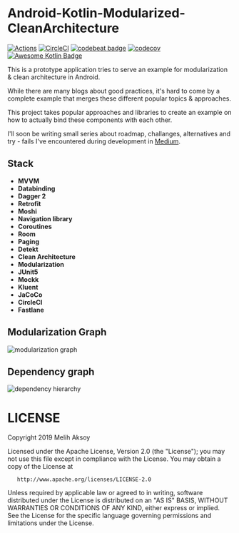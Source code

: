 # Android-Kotlin-Modularized-CleanArchitecture

[![Actions](https://github.com/melihaksoy/Android-Kotlin-Modulerized-CleanArchitecture/workflows/Android%20CI/badge.svg)](https://github.com/melihaksoy/Android-Kotlin-Modulerized-CleanArchitecture/actions) [![CircleCI](https://circleci.com/gh/melihaksoy/Android-Kotlin-Modulerized-CleanArchitecture/tree/master.svg?style=svg)](https://circleci.com/gh/melihaksoy/Android-Kotlin-Modulerized-CleanArchitecture/tree/master) [![codebeat badge](https://codebeat.co/badges/542fb08a-b3cc-4ff8-b1bb-35a66932f12f)](https://codebeat.co/projects/github-com-melihaksoy-rocketscience-master) [![codecov](https://codecov.io/gh/melihaksoy/RocketScience/branch/master/graph/badge.svg?token=pXPKpV5dz6)](https://codecov.io/gh/melihaksoy/RocketScience) [![Awesome Kotlin Badge](https://kotlin.link/awesome-kotlin.svg)](https://github.com/KotlinBy/awesome-kotlin)

This is a prototype application tries to serve an example for modularization & clean architecture in Android.

While there are many blogs about good practices, it's hard to come by a complete example that merges these different popular topics & approaches.

This project takes popular approaches and libraries to create an example on how to actually bind these components with each other.

I'll soon be writing small series about roadmap, challanges, alternatives and try - fails I've encountered during development in [Medium](https://medium.com/@aksoymelihcan).

## Stack
- **MVVM**
- **Databinding**
- **Dagger 2**
- **Retrofit**
- **Moshi**
- **Navigation library**
- **Coroutines**
- **Room**
- **Paging**
- **Detekt**
- **Clean Architecture**
- **Modularization**
- **JUnit5**
- **Mockk**
- **Kluent**
- **JaCoCo**
- **CircleCI**
- **Fastlane**

## Modularization Graph
![modularization graph](https://github.com/melihaksoy/RocketScience/blob/master/docs/module_graph.png)

## Dependency graph
![dependency hierarchy](https://github.com/melihaksoy/RocketScience/blob/master/docs/dependency_hierarchy.png)

# LICENSE

   Copyright 2019 Melih Aksoy

   Licensed under the Apache License, Version 2.0 (the "License");
   you may not use this file except in compliance with the License.
   You may obtain a copy of the License at

       http://www.apache.org/licenses/LICENSE-2.0

   Unless required by applicable law or agreed to in writing, software
   distributed under the License is distributed on an "AS IS" BASIS,
   WITHOUT WARRANTIES OR CONDITIONS OF ANY KIND, either express or implied.
   See the License for the specific language governing permissions and
   limitations under the License.
